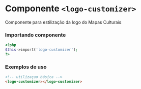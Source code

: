 # Componente `<logo-customizer>`
Componente para estilização da logo do Mapas Culturais

### Importando componente
```PHP
<?php 
$this->import('logo-customizer');
?>
```
### Exemplos de uso
```HTML
<!-- utilizaçao básica -->
<logo-customizer></logo-customizer>

```